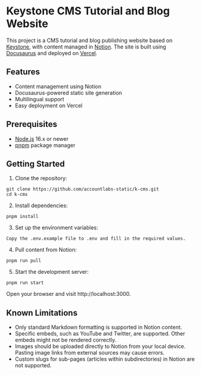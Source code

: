 # Keystone CMS Tutorial and Blog Website

This project is a CMS tutorial and blog publishing website based on [Keystone](https://keyst.one/), with content managed in [Notion](https://www.notion.so/). The site is built using [Docusaurus](https://docusaurus.io/) and deployed on [Vercel](https://vercel.com/).

## Features

- Content management using Notion
- Docusaurus-powered static site generation
- Multilingual support
- Easy deployment on Vercel

## Prerequisites

- [Node.js](https://nodejs.org/) 16.x or newer
- [pnpm](https://pnpm.io/) package manager

## Getting Started

1. Clone the repository:

```
git clone https://github.com/accountlabs-static/k-cms.git
cd k-cms
```

2. Install dependencies:

```
pnpm install
```

3. Set up the environment variables:

```
Copy the .env.example file to .env and fill in the required values.
```

4. Pull content from Notion:

```
pnpm run pull
```

5. Start the development server:

```
pnpm run start
```

Open your browser and visit http://localhost:3000.

## Known Limitations

- Only standard Markdown formatting is supported in Notion content.
- Specific embeds, such as YouTube and Twitter, are supported. Other embeds might not be rendered correctly.
- Images should be uploaded directly to Notion from your local device. Pasting image links from external sources may cause errors.
- Custom slugs for sub-pages (articles within subdirectories) in Notion are not supported.
